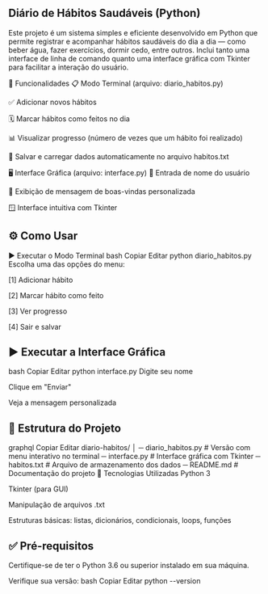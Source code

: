  ## Diário de Hábitos Saudáveis (Python)
 Este projeto é um sistema simples e eficiente desenvolvido em Python que permite registrar e acompanhar hábitos saudáveis do dia a dia — como beber água, fazer exercícios, dormir cedo, entre outros. Inclui tanto uma interface de linha de comando quanto uma interface gráfica com Tkinter para facilitar a interação do usuário.

📌 Funcionalidades
📋 Modo Terminal (arquivo: diario_habitos.py)

✅ Adicionar novos hábitos

🗓️ Marcar hábitos como feitos no dia

📊 Visualizar progresso (número de vezes que um hábito foi realizado)

💾 Salvar e carregar dados automaticamente no arquivo habitos.txt

🖥️ Interface Gráfica (arquivo: interface.py)
🧑 Entrada de nome do usuário

👋 Exibição de mensagem de boas-vindas personalizada

🪟 Interface intuitiva com Tkinter

## ⚙️ Como Usar
▶️ Executar o Modo Terminal
bash
Copiar
Editar
python diario_habitos.py
Escolha uma das opções do menu:

[1] Adicionar hábito

[2] Marcar hábito como feito

[3] Ver progresso

[4] Sair e salvar

## ▶️ Executar a Interface Gráfica
bash
Copiar
Editar
python interface.py
Digite seu nome

Clique em "Enviar"

Veja a mensagem personalizada

 ## 🧱 Estrutura do Projeto
graphql
Copiar
Editar
diario-habitos/
│
─ diario_habitos.py     # Versão com menu interativo no terminal
─ interface.py          # Interface gráfica com Tkinter
─ habitos.txt           # Arquivo de armazenamento dos dados
─ README.md             # Documentação do projeto
🧠 Tecnologias Utilizadas
Python 3

Tkinter (para GUI)

Manipulação de arquivos .txt

Estruturas básicas: listas, dicionários, condicionais, loops, funções

 ## ✅ Pré-requisitos
Certifique-se de ter o Python 3.6 ou superior instalado em sua máquina.

Verifique sua versão:
bash
Copiar
Editar
python --version
